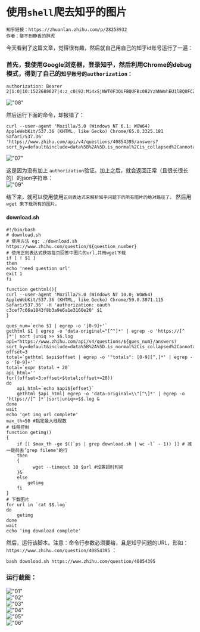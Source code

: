 使用`shell`爬去知乎的图片
==========
```shell
知乎链接：https://zhuanlan.zhihu.com/p/28258932
作者：娶不到静香的胖虎
```

今天看到了这篇文章，觉得很有趣，然后就自己用自己的知乎id账号运行了一遍：<br />
### 首先，我使用Google浏览器，登录知乎，然后利用Chrome的debug模式，得到了自己的`知乎账号的authorization：`<br />
```shell
authorization: Bearer 2|1:0|10:1522680027|4:z_c0|92:Mi4xSjNWT0F3QUFBQUFBc082YzhNWmhEU1lBQUFCZ0FsVk4yNDZ2V3dCMjZmUHRUdlFJUTZZWXFOOUZkSkxUZWlNZUFB|a0fe09415ac4d5835c94d3c28a4f986d2ff7c94d64581bcfd80260cbe04eba54
```
!["08"](https://github.com/tycao/tycao.github.io/blob/master/shell_crawler/sh_08.png "08")<br />


然后运行下面的命令，却报错了：<br />
```shell
curl --user-agent 'Mozilla/5.0 (Windows NT 6.1; WOW64) AppleWebKit/537.36 (KHTML, like Gecko) Chrome/65.0.3325.181 Safari/537.36' 'https://www.zhihu.com/api/v4/questions/40854395/answers?sort_by=default&include=data%5B%2A%5D.is_normal%2Cis_collapsed%2Cannotation_action%2Cannotation_detail%2Ccollapse_reason%2Cis_sticky%2Ccollapsed_by%2Csuggest_edit%2Ccomment_count%2Ccan_comment%2Ccontent%2Ceditable_content%2Cvoteup_count%2Creshipment_settings%2Ccomment_permission%2Cmark_infos%2Ccreated_time%2Cupdated_time%2Creview_info%2Crelationship.is_authorized%2Cis_author%2Cvoting%2Cis_thanked%2Cis_nothelp%2Cupvoted_followees%3Bdata%5B%2A%5D.author.follower_count%2Cbadge%5B%3F%28type%3Dbest_answerer%29%5D.topics&limit=20&offset=20'
```
!["07"](https://github.com/tycao/tycao.github.io/blob/master/shell_crawler/sh_07.png "07")<br />


这是因为没有加上 `authorization`验证。加上之后，就会返回正常（且很长很长的）的json字符串：<br />
!["09"](https://github.com/tycao/tycao.github.io/blob/master/shell_crawler/sh_09.png "09")<br />

结下来，就可以使用使用`正则表达式来解析知乎问题下的所有图片的绝对路径了。` 然后用`wget 来下载所有的图片。`<br />
#### download.sh
```shell
#!/bin/bash
# download.sh
# 使用方法 eg: ./download.sh https://www.zhihu.com/question/${question_number}
# 使用正则表达式获取每页回答中图片的url,并用wget下载
if [ ! $1 ]
then
echo 'need question url'
exit 1
fi

function gethtml(){
curl --user-agent 'Mozilla/5.0 (Windows NT 10.0; WOW64) AppleWebKit/537.36 (KHTML, like Gecko) Chrome/59.0.3071.115 Safari/537.36' -H 'authorization: oauth c3cef7c66a1843f8b3a9e6a1e3160e20' $1
}

ques_num=`echo $1 | egrep -o '[0-9]+'`
gethtml $1 | egrep -o 'data-original="[^"]*' | egrep -o 'https://[^ ]*'| sort |uniq >> $$.log
api="https://www.zhihu.com/api/v4/questions/${ques_num}/answers?sort_by=default&include=data%5B%2A%5D.is_normal%2Cis_collapsed%2Cannotation_action%2Cannotation_detail%2Ccollapse_reason%2Cis_sticky%2Ccollapsed_by%2Csuggest_edit%2Ccomment_count%2Ccan_comment%2Ccontent%2Ceditable_content%2Cvoteup_count%2Creshipment_settings%2Ccomment_permission%2Cmark_infos%2Ccreated_time%2Cupdated_time%2Creview_info%2Crelationship.is_authorized%2Cis_author%2Cvoting%2Cis_thanked%2Cis_nothelp%2Cupvoted_followees%3Bdata%5B%2A%5D.author.follower_count%2Cbadge%5B%3F%28type%3Dbest_answerer%29%5D.topics&limit=20&offset="
offset=3 
total=`gethtml $api$offset | egrep -o '"totals": [0-9][^,]*' | egrep -o '[0-9]+'`
total=`expr $total + 20`
api_html=''
for((offset=3;offset<$total;offset+=20)) 
do
    api_html=`echo $api${offset}` 
    gethtml $api_html| egrep -o 'data-original=\\"[^\]*' | egrep -o 'https://[^ ]*'|sort|uniq>>$$.log &
done
wait
echo 'get img url complete'
max_th=50 #指定最大线程数
# 线程控制
function getimg()
{
    if [[ $max_th -ge $((`ps | grep download.sh | wc -l` - 1)) ]] # 减一是前去‘grep fileme'的行
    then
    {
          wget --timeout 10 $url #设置超时时间
    }&
    else
        getimg
    fi
}
# 下载图片
for url in `cat $$.log`
do
    getimg
done
wait
echo 'img download complete'
```



然后，运行该脚本。注意：命令行参数必须要给，且是知乎问题的URL，形如：`https://www.zhihu.com/question/40854395` ：<br />
```shell
bash download.sh https://www.zhihu.com/question/40854395
```

### 运行截图：
!["01"](https://github.com/tycao/tycao.github.io/blob/master/shell_crawler/sh_01.png "01")<br />
!["02"](https://github.com/tycao/tycao.github.io/blob/master/shell_crawler/sh_02.png "02")<br />
!["03"](https://github.com/tycao/tycao.github.io/blob/master/shell_crawler/sh_03.png "03")<br />
!["04"](https://github.com/tycao/tycao.github.io/blob/master/shell_crawler/sh_04.png "04")<br />
!["05"](https://github.com/tycao/tycao.github.io/blob/master/shell_crawler/sh_05.png "05")<br />
!["06"](https://github.com/tycao/tycao.github.io/blob/master/shell_crawler/sh_05.png "06")<br />



